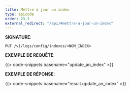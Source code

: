 ```yaml
---
title: Mettre à jour un index
type: apicode
order: 23.3
external_redirect: "/api/#mettre-a-jour-un-index"
---
```


**SIGNATURE**:

`PUT /v1/logs/config/indexes/<NOM_INDEX>`

**EXEMPLE DE REQUÊTE**:

{{< code-snippets basename="update_an_index" >}}

**EXEMPLE DE RÉPONSE**:

{{< code-snippets basename="result.update_an_index" >}}
